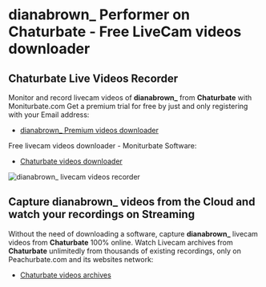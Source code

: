 # dianabrown_ Performer on Chaturbate - Free LiveCam videos downloader

## Chaturbate Live Videos Recorder

Monitor and record livecam videos of **dianabrown_** from **Chaturbate** with Moniturbate.com
Get a premium trial for free by just and only registering with your Email address:
* [dianabrown_ Premium videos downloader](https://moniturbate.com/request-demo-licence-key.html)

Free livecam videos downloader - Moniturbate Software:
* [Chaturbate videos downloader](https://moniturbate.com/moniturbate-download-software.html)

![dianabrown_ livecam videos recorder](https://peachurnet.com/templates/moniturbate-software.png)


## Capture dianabrown_ videos from the Cloud and watch your recordings on Streaming

Without the need of downloading a software, capture **dianabrown_** livecam videos from **Chaturbate** 100% online.
Watch Livecam archives from **Chaturbate** unlimitedly from thousands of existing recordings, only on Peachurbate.com and its websites network:
* [Chaturbate videos archives](https://peachurnet.com/)